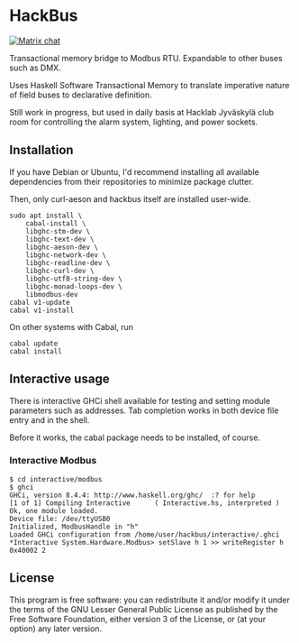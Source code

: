 # HackBus

[![Matrix chat](https://img.shields.io/badge/chat-via%20matrix-brightgreen.svg)](https://matrix.to/#/#jkl:hacklab.fi)

Transactional memory bridge to Modbus RTU. Expandable to other buses
such as DMX.

Uses Haskell Software Transactional Memory to translate imperative
nature of field buses to declarative definition.

Still work in progress, but used in daily basis at Hacklab Jyväskylä
club room for controlling the alarm system, lighting, and power
sockets.

## Installation

If you have Debian or Ubuntu, I'd recommend installing all available
dependencies from their repositories to minimize package clutter.

Then, only curl-aeson and hackbus itself are installed user-wide.

```
sudo apt install \
	cabal-install \
	libghc-stm-dev \
	libghc-text-dev \
	libghc-aeson-dev \
	libghc-network-dev \
	libghc-readline-dev \
	libghc-curl-dev \
	libghc-utf8-string-dev \
	libghc-monad-loops-dev \
	libmodbus-dev
cabal v1-update
cabal v1-install
```

On other systems with Cabal, run

```
cabal update
cabal install
```

## Interactive usage

There is interactive GHCi shell available for testing and setting
module parameters such as addresses. Tab completion works in both
device file entry and in the shell.

Before it works, the cabal package needs to be installed, of course.

### Interactive Modbus

```
$ cd interactive/modbus
$ ghci
GHCi, version 8.4.4: http://www.haskell.org/ghc/  :? for help
[1 of 1] Compiling Interactive      ( Interactive.hs, interpreted )
Ok, one module loaded.
Device file: /dev/ttyUSB0
Initialized, ModbusHandle in "h"
Loaded GHCi configuration from /home/user/hackbus/interactive/.ghci
*Interactive System.Hardware.Modbus> setSlave h 1 >> writeRegister h 0x40002 2
```

## License

This program is free software: you can redistribute it and/or modify
it under the terms of the GNU Lesser General Public License as
published by the Free Software Foundation, either version 3 of the
License, or (at your option) any later version.
